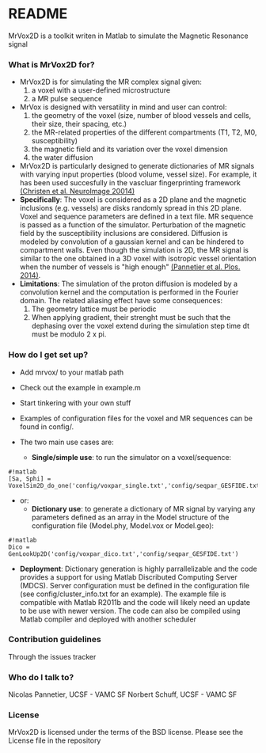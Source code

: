 # README #

MrVox2D is a toolkit writen in Matlab to simulate the Magnetic Resonance 
signal


### What is MrVox2D for? ###

* MrVox2D is for simulating the MR complex signal given:
    1. a voxel with a user-defined microstructure
    2. a MR pulse sequence  
* MrVox is designed with versatility in mind and user can control:
    1. the geometry of the voxel (size, number of blood vessels and cells, their size, their spacing, etc.)
    2. the MR-related properties of the different compartments (T1, T2, M0, susceptibility)
    3. the magnetic field and its variation over the voxel dimension
    4. the water diffusion  
* MrVox2D is particularly designed to generate dictionaries of MR signals with varying input properties (blood volume, vessel size). 
For example, it has been used succesfully in the vascluar fingerprinting framework 
[(Christen et al. NeuroImage 20014)](http://www.sciencedirect.com/science/article/pii/S1053811913012019)
* **Specifically**: The voxel is considered as a 2D plane and the magnetic inclusions (e.g. vessels) are disks randomly spread in this 2D plane. Voxel and sequence parameters are defined in a text file. MR sequence is passed as a function of the simulator. Perturbation of the magnetic field by the susceptibility inclusions are considered. Diffusion is modeled by convolution of a gaussian kernel and can be hindered to compartment walls. Even though the simulation is 2D, the MR signal is similar to the one obtained in a 3D voxel with isotropic vessel orientation when the number of vessels is "high enough" [(Pannetier et al. Plos. 2014)](http://journals.plos.org/plosone/article?id=10.1371/journal.pone.0057636).
* **Limitations**: The simulation of the proton diffusion is modeled by a convolution kernel and the computation is performed in the Fourier domain. The related aliasing effect have some consequences: 
    1. The geometry lattice must be periodic
    2. When applying gradient, their strenght must be such that the dephasing over the voxel extend during the simulation step time dt must be modulo 2 x pi.
 
### How do I get set up? ###

* Add mrvox/ to your matlab path
* Check out the example in example.m
* Start tinkering with your own stuff
* Examples of configuration files for the voxel and MR sequences can be found in config/.
* The two main use cases are:

    * **Single/simple use**: to run the simulator on a voxel/sequence:
```
#!matlab
[Sa, Sphi] = VoxelSim2D_do_one('config/voxpar_single.txt','config/seqpar_GESFIDE.txt')
```

* or:
    * **Dictionary use**: to generate a dictionary of MR signal by varying any parameters defined as an array in the Model structure of the configuration file (Model.phy, Model.vox or Model.geo):
```
#!matlab
Dico = GenLookUp2D('config/voxpar_dico.txt','config/seqpar_GESFIDE.txt')
```

* **Deployment**: Dictionary generation is highly parrallelizable and the code
provides a support for using Matlab Discributed Computing Server (MDCS). Server
configuration must be defined in the configuration file (see config/cluster_info.txt for an example).
The example file is compatible with Matlab R2011b and the code will likely need an update
to be use with newer version. The code can also be compiled using Matlab compiler and deployed with another scheduler


### Contribution guidelines ###

Through the issues tracker 

### Who do I talk to? ###

Nicolas Pannetier, UCSF - VAMC SF
Norbert Schuff, UCSF - VAMC SF

### License ###

MrVox2D is licensed under the terms of the BSD license. Please see the License file in the repository